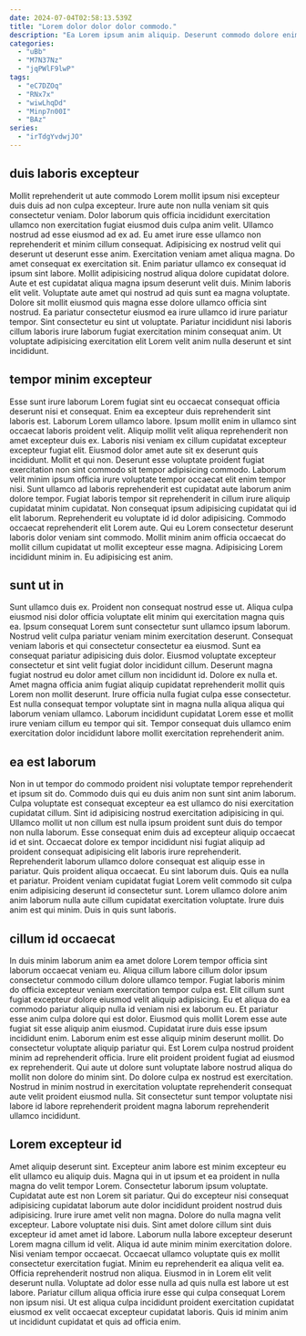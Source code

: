 ```yaml
---
date: 2024-07-04T02:58:13.539Z
title: "Lorem dolor dolor dolor commodo."
description: "Ea Lorem ipsum anim aliquip. Deserunt commodo dolore enim aliqua minim veniam ut ut voluptate ipsum."
categories:
  - "uBb"
  - "M7N37Nz"
  - "jqPWlF9lwP"
tags:
  - "eC7DZOq"
  - "RNx7x"
  - "wiwLhqDd"
  - "Minp7n00I"
  - "BAz"
series:
  - "irTdgYvdwjJO"
---
```



## duis laboris excepteur

Mollit reprehenderit ut aute commodo Lorem mollit ipsum nisi excepteur duis duis ad non culpa excepteur. Irure aute non nulla veniam sit quis consectetur veniam. Dolor laborum quis officia incididunt exercitation ullamco non exercitation fugiat eiusmod duis culpa anim velit. Ullamco nostrud ad esse eiusmod ad ex ad. Eu amet irure esse ullamco non reprehenderit et minim cillum consequat.
Adipisicing ex nostrud velit qui deserunt ut deserunt esse anim. Exercitation veniam amet aliqua magna. Do amet consequat ex exercitation sit. Enim pariatur ullamco ex consequat id ipsum sint labore. Mollit adipisicing nostrud aliqua dolore cupidatat dolore. Aute et est cupidatat aliqua magna ipsum deserunt velit duis.
Minim laboris elit velit. Voluptate aute amet qui nostrud ad quis sunt ea magna voluptate. Dolore sit mollit eiusmod quis magna esse dolore ullamco officia sint nostrud. Ea pariatur consectetur eiusmod ea irure ullamco id irure pariatur tempor. Sint consectetur eu sint ut voluptate. Pariatur incididunt nisi laboris cillum laboris irure laborum fugiat exercitation minim consequat anim. Ut voluptate adipisicing exercitation elit Lorem velit anim nulla deserunt et sint incididunt.

## tempor minim excepteur

Esse sunt irure laborum Lorem fugiat sint eu occaecat consequat officia deserunt nisi et consequat. Enim ea excepteur duis reprehenderit sint laboris est. Laborum Lorem ullamco labore. Ipsum mollit enim in ullamco sint occaecat laboris proident velit. Aliquip mollit velit aliqua reprehenderit non amet excepteur duis ex. Laboris nisi veniam ex cillum cupidatat excepteur excepteur fugiat elit. Eiusmod dolor amet aute sit ex deserunt quis incididunt.
Mollit et qui non. Deserunt esse voluptate proident fugiat exercitation non sint commodo sit tempor adipisicing commodo. Laborum velit minim ipsum officia irure voluptate tempor occaecat elit enim tempor nisi. Sunt ullamco ad laboris reprehenderit est cupidatat aute laborum anim dolore tempor. Fugiat laboris tempor sit reprehenderit in cillum irure aliquip cupidatat minim cupidatat. Non consequat ipsum adipisicing cupidatat qui id elit laborum. Reprehenderit eu voluptate id id dolor adipisicing.
Commodo occaecat reprehenderit elit Lorem aute. Qui eu Lorem consectetur deserunt laboris dolor veniam sint commodo. Mollit minim anim officia occaecat do mollit cillum cupidatat ut mollit excepteur esse magna. Adipisicing Lorem incididunt minim in. Eu adipisicing est anim.

## sunt ut in

Sunt ullamco duis ex. Proident non consequat nostrud esse ut. Aliqua culpa eiusmod nisi dolor officia voluptate elit minim qui exercitation magna quis ea. Ipsum consequat Lorem sunt consectetur sunt ullamco ipsum laborum. Nostrud velit culpa pariatur veniam minim exercitation deserunt.
Consequat veniam laboris et qui consectetur consectetur ea eiusmod. Sunt ea consequat pariatur adipisicing duis dolor. Eiusmod voluptate excepteur consectetur et sint velit fugiat dolor incididunt cillum. Deserunt magna fugiat nostrud eu dolor amet cillum non incididunt id. Dolore ex nulla et.
Amet magna officia anim fugiat aliquip cupidatat reprehenderit mollit quis Lorem non mollit deserunt. Irure officia nulla fugiat culpa esse consectetur. Est nulla consequat tempor voluptate sint in magna nulla aliqua aliqua qui laborum veniam ullamco. Laborum incididunt cupidatat Lorem esse et mollit irure veniam cillum eu tempor qui sit. Tempor consequat duis ullamco enim exercitation dolor incididunt labore mollit exercitation reprehenderit anim.

## ea est laborum

Non in ut tempor do commodo proident nisi voluptate tempor reprehenderit et ipsum sit do. Commodo duis qui eu duis anim non sunt sint anim laborum. Culpa voluptate est consequat excepteur ea est ullamco do nisi exercitation cupidatat cillum. Sint id adipisicing nostrud exercitation adipisicing in qui. Ullamco mollit ut non cillum est nulla ipsum proident sunt duis do tempor non nulla laborum.
Esse consequat enim duis ad excepteur aliquip occaecat id et sint. Occaecat dolore ex tempor incididunt nisi fugiat aliquip ad proident consequat adipisicing elit laboris irure reprehenderit. Reprehenderit laborum ullamco dolore consequat est aliquip esse in pariatur. Quis proident aliqua occaecat. Eu sint laborum duis. Quis ea nulla et pariatur.
Proident veniam cupidatat fugiat Lorem velit commodo sit culpa enim adipisicing deserunt id consectetur sunt. Lorem ullamco dolore anim anim laborum nulla aute cillum cupidatat exercitation voluptate. Irure duis anim est qui minim. Duis in quis sunt laboris.

## cillum id occaecat

In duis minim laborum anim ea amet dolore Lorem tempor officia sint laborum occaecat veniam eu. Aliqua cillum labore cillum dolor ipsum consectetur commodo cillum dolore ullamco tempor. Fugiat laboris minim do officia excepteur veniam exercitation tempor culpa est. Elit cillum sunt fugiat excepteur dolore eiusmod velit aliquip adipisicing.
Eu et aliqua do ea commodo pariatur aliquip nulla id veniam nisi ex laborum eu. Et pariatur esse anim culpa dolore qui est dolor. Eiusmod quis mollit Lorem esse aute fugiat sit esse aliquip anim eiusmod. Cupidatat irure duis esse ipsum incididunt enim. Laborum enim est esse aliquip minim deserunt mollit. Do consectetur voluptate aliquip pariatur qui. Est Lorem culpa nostrud proident minim ad reprehenderit officia. Irure elit proident proident fugiat ad eiusmod ex reprehenderit.
Qui aute ut dolore sunt voluptate labore nostrud aliqua do mollit non dolore do minim sint. Do dolore culpa ex nostrud est exercitation. Nostrud in minim nostrud in exercitation voluptate reprehenderit consequat aute velit proident eiusmod nulla. Sit consectetur sunt tempor voluptate nisi labore id labore reprehenderit proident magna laborum reprehenderit ullamco incididunt.

## Lorem excepteur id

Amet aliquip deserunt sint. Excepteur anim labore est minim excepteur eu elit ullamco eu aliquip duis. Magna qui in ut ipsum et ea proident in nulla magna do velit tempor Lorem. Consectetur laborum ipsum voluptate. Cupidatat aute est non Lorem sit pariatur. Qui do excepteur nisi consequat adipisicing cupidatat laborum aute dolor incididunt proident nostrud duis adipisicing. Irure irure amet velit non magna. Dolore do nulla magna velit excepteur.
Labore voluptate nisi duis. Sint amet dolore cillum sint duis excepteur id amet amet id labore. Laborum nulla labore excepteur deserunt Lorem magna cillum id velit. Aliqua id aute minim minim exercitation dolore. Nisi veniam tempor occaecat. Occaecat ullamco voluptate quis ex mollit consectetur exercitation fugiat.
Minim eu reprehenderit ea aliqua velit ea. Officia reprehenderit nostrud non aliqua. Eiusmod in in Lorem elit velit deserunt nulla. Voluptate ad dolor esse nulla ad quis nulla est labore ut est labore. Pariatur cillum aliqua officia irure esse qui culpa consequat Lorem non ipsum nisi. Ut est aliqua culpa incididunt proident exercitation cupidatat eiusmod ex velit occaecat excepteur cupidatat laboris. Quis id minim anim ut incididunt cupidatat et quis ad officia enim.

